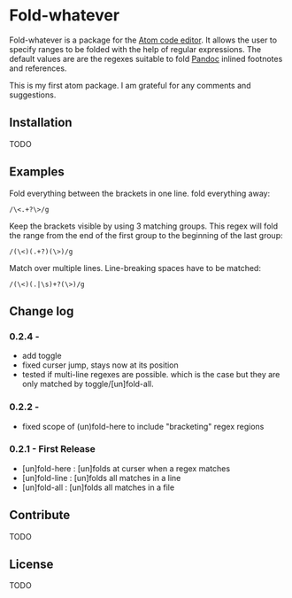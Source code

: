 # Fold-whatever

Fold-whatever is a package for the [Atom code editor](https://atom.io/). It allows the user to specify ranges to be folded with the help of regular expressions. The default values are are the regexes suitable to fold [Pandoc](https://github.com/jgm/pandoc) inlined footnotes and references.

This is my first atom package. I am grateful for any comments and suggestions.

## Installation

TODO

## Examples

Fold everything between the brackets in one line. fold everything away:

`/\<.+?\>/g`

Keep the brackets visible by using 3 matching groups. This regex will fold the range from the end of the first group to the beginning of the last group:

`/(\<)(.+?)(\>)/g`

Match over multiple lines. Line-breaking spaces have to be matched:

`/(\<)(.|\s)+?(\>)/g`

## Change log

### 0.2.4 -
* add toggle
* fixed curser jump, stays now at its position
* tested if multi-line regexes are possible. which is the case but they are only matched by toggle/[un]fold-all.

### 0.2.2 -
* fixed scope of (un)fold-here to include "bracketing" regex regions

### 0.2.1 - First Release
* [un]fold-here : [un]folds at curser when a regex matches
* [un]fold-line : [un]folds all matches in a line
* [un]fold-all : [un]folds all matches in a file

## Contribute

TODO

## License

TODO
